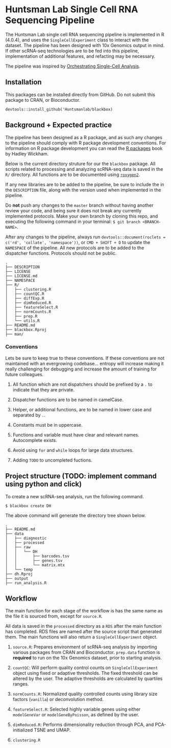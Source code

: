 # Huntsman Lab Single Cell RNA Sequencing Pipeline

The Huntsman Lab single cell RNA sequencing pipeline is implemented in R (4.0.4), and uses the `SingleCellExperiment` class to interact with the dataset. The pipeline has been designed with 10x Genomics output in mind. If other scRNA-seq technologies are to be fed into this pipeline, implementation of additional features, and refacting may be necessary.

The pipeline was inspired by [Orchestrating Single-Cell Analysis](https://bioconductor.org/books/release/OSCA/index.html).

## Installation

This packages can be installed directly from GitHub. Do not submit this package to CRAN, or Bioconductor.

```{R}
devtools::install_github('Huntsmanlab/blackbox)
```

## Background + Expected practice

The pipeline has been designed as a R package, and as such any changes to the pipeline should comply with R package development conventions. For information on R package development you can read the [R packages](https://r-pkgs.org/) book by Hadley Wickham.

Below is the current directory struture for our the `blackbox` package. All scripts related to processing and analyzing scRNA-seq data is saved in the `R/` directory. All functions are to be documented using [`roxygen2`](https://cran.r-project.org/web/packages/roxygen2/vignettes/roxygen2.html).

If any new libraries are to be added to the pipeline, be sure to include the in the `DESCRIPTION` file, along with the version used when implemented in the pipeline.

Do **not** push any changes to the `master` branch without having another review your code, and being sure it does not break any currently implemented protocols. Make your own branch by cloning this repo, and executing the following command in your terminal: `$ git branch <BRANCH-NAME>`. 

After any changes to the pipeline, always run `devtools::document(roclets = c('rd', 'collate', 'namespace'))`, or `CMD + SHIFT + D` to update the `NAMESPACE` of the pipeline. All new protocols are to be added to the dispatcher functions. Protocols should not be public. 

```
.
├── DESCRIPTION
├── LICENSE
├── LICENSE.md
├── NAMESPACE
├── R/
│   ├── clustering.R
│   ├── countQC.R
│   ├── diffExp.R
│   ├── dimReduced.R
│   ├── featureSelect.R
│   ├── normCounts.R
│   ├── prep.R
│   └── utils.R
├── README.md
├── blackbox.Rproj
├── man/
```

### Conventions

Lets be sure to keep true to these conventions. If these conventions are not maintained with an evergrowing codebase... entropy will increase making it really challenging for debugging and increase the amount of training for future colleagues.

1. All function which are not dispatchers should be prefixed by a `.` to indicate that they are private.

2. Dispatcher functions are to be named in camelCase.

3. Helper, or additional functions, are to be named in lower case and separated by `.`.

4. Constants must be in uppercase.

5. Functions and variable must have clear and relevant names. Autocomplete exists.

6. Avoid using `for` and `while` loops for large data structures. 

7. Adding `TODO` to uncompleted fuctions.

## Project structure (TODO: implement command using python and click)

To create a new scRNA-seq analysis, run the following command.

```{zsh}
$ blackbox create DH
```

The above command will generate the directory tree shown below.

```
.
├── README.md
├── data
│   ├── diagnostic
│   ├── processed
│   ├── raw
│   │   └── DH
│   │       ├── barcodes.tsv
│   │       ├── genes.tsv
│   │       └── matrix.mtx
│   └── temp
├── dh.Rproj
├── output
├── run_analysis.R
```

## Workflow

The main function for each stage of the workflow is has the same name as the file it is sourced from, except for `source.R`. 

All data is saved in the `processed` directory as a `RDS` after the main function has completed. RDS files are named after the source script that generated them. The main functions will also return a `SingleCellExperiment` object.

1. `source.R`: Prepares environment of scRNA-seq analysis by importing various packages from CRAN and Bioconductor. `prep.data` function is **required** to run on the 10x Genomics dataset, prior to starting analysis.

2. `countQC`: Will perform quality control counts on `SingleCellExperiment` object using fixed or adaptive thresholds. The fixed threshold can be altered by the user. The adaptive thresholds are calculated by quartiles ranges.

3. `normCounts.R`: Normalized quality controlled counts using library size factors (`vanilla`) or deconvolution method. 

4. `featureSelect.R`: Selected highly variable genes using either `modelGeneVar` or `modelGeneByPoisson`, as defined by the user.

5. `dimReduced.R`: Performs dimensionality reduction through PCA, and PCA-initialized TSNE and UMAP.

6. `clustering.R`